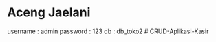 # Aceng Jaelani

username : admin
password : 123
db : db_toko2
#   C R U D - A p l i k a s i - K a s i r  
 